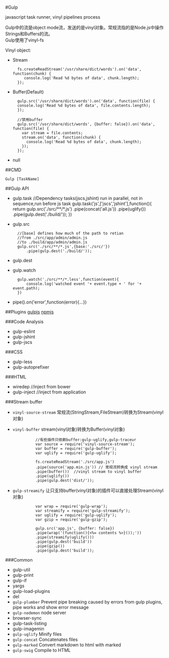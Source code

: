 #Gulp

javascript task runner, vinyl pipelines process

Gulp中的流是object mode流，发送的是vinyl对象。常规流指的是Node.js中操作Strings和Buffers的流。  
Gulp使用了vinyl-fs

Vinyl object:
+ Stream

        fs.createReadStream('/usr/share/dict/words').on('data', function(chunk) {  
           console.log('Read %d bytes of data', chunk.length);
        });

+ Buffer(Default)

        gulp.src('/usr/share/dict/words').on('data', function(file) {  
        console.log('Read %d bytes of data', file.contents.length);
        });
        
        //禁用buffer     
        gulp.src('/usr/share/dict/words', {buffer: false}).on('data', function(file) {  
          var stream = file.contents;
          stream.on('data', function(chunk) {
            console.log('Read %d bytes of data', chunk.length);
          });
        });       

+ null

##CMD

`Gulp [TaskName]`

##Gulp API

+ gulp.task
        //Dependency tasks(jscs,jshint) run in parallel, not in sequence,run before js task
        gulp.task('js',['jscs','jshint'],function(){
            return gulp.src('./src/**/*.js')
                    .pipe(concat('all.js'))
                    .pipe(uglify())
                    .pipe(gulp.dest('./build/'));
        })

+ gulp.src

        //[base] defines how much of the path to retian  
        //from ./src/app/admin/admin.js   
        //to ./build/app/admin/admin.js
        gulp.src('./src/**/*.js',{base:'./src/'})
            .pipe(gulp.dest('./build/'));

+ gulp.dest
+ gulp.watch

        gulp.watch('./src/**/*.less',function(event){
            console.log('watched event '+ event.type + ' for '+ event.path);
        })
+ pipe().on('error',function(error){...})
    
##Plugins
[gulpjs](http://gulpjs.com/plugins/)
[npmjs](https://www.npmjs.com/)


###Code Analysis

+ gulp-eslint
+ gulp-jshint
+ gulp-jscs

###CSS

+ gulp-less
+ gulp-autoprefixer

###HTML

+ wiredep   //inject from bower
+ gulp-inject //inject from application

###Stream buffer

+ `vinyl-source-stream` 常规流(StringStream,FileStream)转换为Stream(vinyl对象)  
 
+ `vinyl-buffer` stream(vinyl对象)转换为Buffer(vinyl对象)   

                //有些插件只依赖buffer:gulp-uglify,gulp-traceur
                var source = require('vinyl-source-stream');  
                var buffer = require('gulp-buffer');  
                var uglify = require('gulp-uglify');

                fs.createReadStream('./src/app.js')  
                .pipe(source('app.min.js')) // 常规流转换成 vinyl stream
                .pipe(buffer())  //vinyl stream to vinyl buffer
                .pipe(uglify())
                .pipe(gulp.dest('dist/'));

+ `gulp-streamify`  让只支持buffer(vinyl对象)的插件可以直接处理Stream(vinyl对象) 

                var wrap = require('gulp-wrap');  
                var streamify = require('gulp-streamify');  
                var uglify = require('gulp-uglify');  
                var gzip = require('gulp-gzip');

                gulp.src('app.js', {buffer: false})  
                .pipe(wrap('(function(){<%= contents %>}());'))
                .pipe(streamify(uglify()))
                .pipe(gulp.dest('build'))
                .pipe(gzip())
                .pipe(gulp.dest('build'));


###Common

+ gulp-util
+ gulp-print
+ gulp-if
+ yargs
+ gulp-load-plugins
+ del
+ `gulp-plumber` Prevent pipe breaking caused by errors from gulp plugins, pipe works and show error message
+ `gulp-nodemon` node server
+ browser-sync
+ gulp-task-listing
+ gulp-imagemin
+ `gulp-uglify`  Minify files
+ `gulp-concat` Concatenates files
+ `gulp-marked` Convert markdown to html with marked
+ `gulp-swig` Compile to HTML




